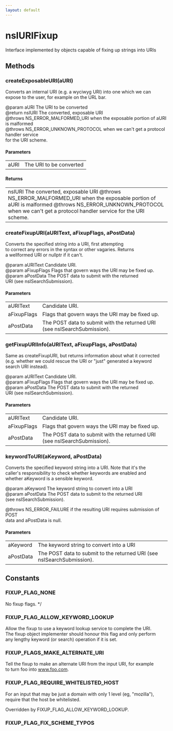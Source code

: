 ```yaml
---
layout: default
---
```


# nsIURIFixup #
  
Interface implemented by objects capable of fixing up strings into URIs  
  

## Methods ##

### createExposableURI(aURI) ###
  
Converts an internal URI (e.g. a wyciwyg URI) into one which we can  
expose to the user, for example on the URL bar.  
  
@param  aURI       The URI to be converted  
@return nsIURI     The converted, exposable URI  
@throws NS_ERROR_MALFORMED_URI when the exposable portion of aURI is malformed  
@throws NS_ERROR_UNKNOWN_PROTOCOL when we can't get a protocol handler service  
        for the URI scheme.  
  

#### Parameters ####

<table>

<tr>
<td>aURI</td>
<td>The URI to be converted  
</td>
</tr>

</table>

#### Returns ####

<table>

<tr>
<td>nsIURI     The converted, exposable URI  
@throws NS_ERROR_MALFORMED_URI when the exposable portion of aURI is malformed  
@throws NS_ERROR_UNKNOWN_PROTOCOL when we can't get a protocol handler service  
        for the URI scheme.  
</td>
</tr>

</table>

### createFixupURI(aURIText, aFixupFlags, aPostData) ###
  
Converts the specified string into a URI, first attempting  
to correct any errors in the syntax or other vagaries. Returns  
a wellformed URI or nullptr if it can't.  
  
@param aURIText    Candidate URI.  
@param aFixupFlags Flags that govern ways the URI may be fixed up.  
@param aPostData   The POST data to submit with the returned  
                   URI (see nsISearchSubmission).  
  

#### Parameters ####

<table>

<tr>
<td>aURIText</td>
<td>Candidate URI.  
</td>
</tr>

<tr>
<td>aFixupFlags</td>
<td>Flags that govern ways the URI may be fixed up.  
</td>
</tr>

<tr>
<td>aPostData</td>
<td>The POST data to submit with the returned  
                   URI (see nsISearchSubmission).  
</td>
</tr>

</table>

### getFixupURIInfo(aURIText, aFixupFlags, aPostData) ###
  
Same as createFixupURI, but returns information about what it corrected  
(e.g. whether we could rescue the URI or "just" generated a keyword  
search URI instead).  
  
@param aURIText    Candidate URI.  
@param aFixupFlags Flags that govern ways the URI may be fixed up.  
@param aPostData   The POST data to submit with the returned  
                   URI (see nsISearchSubmission).  
  

#### Parameters ####

<table>

<tr>
<td>aURIText</td>
<td>Candidate URI.  
</td>
</tr>

<tr>
<td>aFixupFlags</td>
<td>Flags that govern ways the URI may be fixed up.  
</td>
</tr>

<tr>
<td>aPostData</td>
<td>The POST data to submit with the returned  
                   URI (see nsISearchSubmission).  
</td>
</tr>

</table>

### keywordToURI(aKeyword, aPostData) ###
  
Converts the specified keyword string into a URI.  Note that it's the  
caller's responsibility to check whether keywords are enabled and  
whether aKeyword is a sensible keyword.  
  
@param aKeyword  The keyword string to convert into a URI  
@param aPostData The POST data to submit to the returned URI  
                 (see nsISearchSubmission).  
  
@throws NS_ERROR_FAILURE if the resulting URI requires submission of POST  
        data and aPostData is null.  
  

#### Parameters ####

<table>

<tr>
<td>aKeyword</td>
<td>The keyword string to convert into a URI  
</td>
</tr>

<tr>
<td>aPostData</td>
<td>The POST data to submit to the returned URI  
                 (see nsISearchSubmission).  
</td>
</tr>

</table>

## Constants ##

### FIXUP_FLAG_NONE ###
 No fixup flags. */  

### FIXUP_FLAG_ALLOW_KEYWORD_LOOKUP ###
  
Allow the fixup to use a keyword lookup service to complete the URI.  
The fixup object implementer should honour this flag and only perform  
any lengthy keyword (or search) operation if it is set.  
  

### FIXUP_FLAGS_MAKE_ALTERNATE_URI ###
  
Tell the fixup to make an alternate URI from the input URI, for example  
to turn foo into www.foo.com.  
  

### FIXUP_FLAG_REQUIRE_WHITELISTED_HOST ###
  
For an input that may be just a domain with only 1 level (eg, "mozilla"),  
require that the host be whitelisted.  
  
Overridden by FIXUP_FLAG_ALLOW_KEYWORD_LOOKUP.  
  

### FIXUP_FLAG_FIX_SCHEME_TYPOS ###
